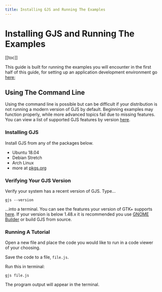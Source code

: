 ```yaml
---
title: Installing GJS and Running The Examples
---
```


# Installing GJS and Running The Examples

[[toc]]

This guide is built for running the examples you will encounter in the first half of this guide, for setting up an application development environment go [here](../3/12-app-dev.html#using-gnome-builder);

## Using The Command Line

Using the command line is possible but can be difficult if your distribution is not running a modern version of GJS by default. Beginning examples may function properly, while more advanced topics fail due to missing features. You can view a list of supported GJS features by version [here](../../gjs/features-across-versions.html).

### Installing GJS

Install GJS from any of the packages below.

- Ubuntu 18.04
- Debian Stretch
- Arch Linux
- more at [pkgs.org](https://pkgs.org/)

### Verifying Your GJS Version
Verify your system has a recent version of GJS. Type...

    gjs --version
    
...into a terminal. You can see the features your version of GTK+ supports [here](../../gjs/features-across-versions.html). If your version is below 1.48.x it is recommended you use [GNOME Builder](https://wiki.gnome.org/Apps/Builder) or build GJS from source.

### Running A Tutorial

Open a new file and place the code you would like to run in a code viewer of your choosing.

Save the code to a file, `file.js`.

Run this in terminal:
            
    gjs file.js
    
The program output will appear in the terminal.
